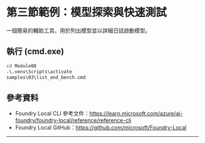 <!--
CO_OP_TRANSLATOR_METADATA:
{
  "original_hash": "ed8edea2fc43898c2537130fb3ae6878",
  "translation_date": "2025-09-22T16:57:19+00:00",
  "source_file": "Module08/samples/03/README.md",
  "language_code": "mo"
}
-->
# 第三節範例：模型探索與快速測試

一個簡易的輔助工具，用於列出模型並以詳細日誌啟動模型。

## 執行 (cmd.exe)
```cmd
cd Module08
.\.venv\Scripts\activate
samples\03\list_and_bench.cmd
```

## 參考資料
- Foundry Local CLI 參考文件：https://learn.microsoft.com/azure/ai-foundry/foundry-local/reference/reference-cli
- Foundry Local GitHub：https://github.com/microsoft/Foundry-Local

---

